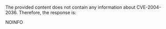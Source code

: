 The provided content does not contain any information about CVE-2004-2036. Therefore, the response is:

NOINFO